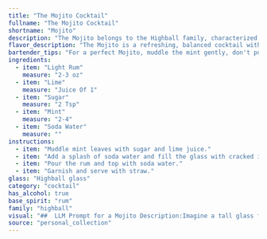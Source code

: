 ```yaml
---
title: "The Mojito Cocktail"
fullname: "The Mojito Cocktail"
shortname: "Mojito"
description: "The Mojito belongs to the Highball family, characterized by its tall, chilled presentation and combination of spirits, mixers, and ice.  Originating in Cuba, the Mojito's origins can be traced back to a 16th-century drink called Draque made with sugarcane juice, lime, and mint. "
flavor_description: "The Mojito is a refreshing, balanced cocktail with a vibrant, herbal kick. The light rum provides a subtle sweetness and a touch of warmth, while the lime juice adds a tartness that balances the sugar. Fresh mint leaves infuse the drink with a cool, minty aroma and flavor, and the soda water provides a crisp, bubbly finish.  "
bartender_tips: "For a perfect Mojito, muddle the mint gently, don't pulverize it. Use a light touch with the sugar, just enough to dissolve. Add the rum after the soda, as it will sink to the bottom. For a refreshing twist, add a lime wheel to the glass before muddling. Don't forget the ice! "
ingredients:
  - item: "Light Rum"
    measure: "2-3 oz"
  - item: "Lime"
    measure: "Juice Of 1"
  - item: "Sugar"
    measure: "2 Tsp"
  - item: "Mint"
    measure: "2-4"
  - item: "Soda Water"
    measure: ""
instructions:
  - item: "Muddle mint leaves with sugar and lime juice."
  - item: "Add a splash of soda water and fill the glass with cracked ice."
  - item: "Pour the rum and top with soda water."
  - item: "Garnish and serve with straw."
glass: "Highball glass"
category: "cocktail"
has_alcohol: true
base_spirit: "rum"
family: "highball"
visual: "##  LLM Prompt for a Mojito Description:Imagine a tall glass filled with crushed ice, the surface glistening with condensation.  The glass is adorned with a vibrant green hue, created by a lush cluster of fresh mint leaves delicately muddled with lime wedges.  A clear, light rum rests beneath, creating a subtle golden shimmer.  The entire concoction is topped with sparkling soda water, forming a hazy, effervescent crown.  A sprig of fresh mint and a slice of lime garnish the rim, adding a final touch of freshness and elegance.  **Describe the Mojito, capturing its refreshing color, vibrant texture, and the interplay of its ingredients.** "
source: "personal_collection"
---
```



